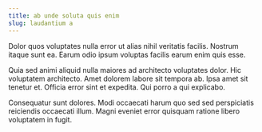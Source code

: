 ```yaml
---
title: ab unde soluta quis enim
slug: laudantium a
---
```


Dolor quos voluptates nulla error ut alias nihil veritatis facilis. Nostrum itaque sunt ea. Earum odio ipsum voluptas facilis earum enim quis esse.

Quia sed animi aliquid nulla maiores ad architecto voluptates dolor. Hic voluptatem architecto. Amet dolorem labore sit tempora ab. Ipsa amet sit tenetur et. Officia error sint et expedita. Qui porro a qui explicabo.

Consequatur sunt dolores. Modi occaecati harum quo sed sed perspiciatis reiciendis occaecati illum. Magni eveniet error quisquam ratione libero voluptatem in fugit.

